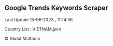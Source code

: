 

## Google Trends Keywords Scraper 
 
Last Update 15-06-2023 , 11:14:36

Country List :
VIETNAM.json



© Abdul Muttaqin 

